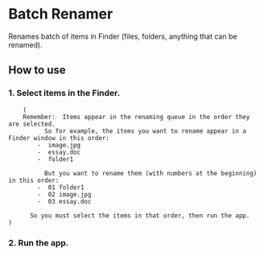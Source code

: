 # Batch Renamer  
Renames batch of items in Finder (files, folders, anything that can be renamed).

## How to use

### 1.  Select items in the Finder.  
        (
		Remember:  Items appear in the renaming queue in the order they are selected.
              So for example, the items you want to rename appear in a Finder window in this order:
	 		-  image.jpg
			-  essay.doc
			-  folder1
		
              But you want to rename them (with numbers at the beginning) in this order:
			-  01 folder1
			-  02 image.jpg
			-  03 essay.doc
		
	      So you must select the items in that order, then run the app.
	)
	

### 2.  Run the app.

